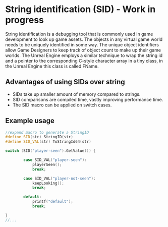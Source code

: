 # String identification (SID) - Work in progress 
String identification is a debugging tool that is commonly used in game development to look up game assets. The objects in any virtual game world needs to be uniquely identified in some way. The unique object identifiers allow Game Designers to keep track of object count to make up their game worlds. The Unreal Engine employs a similar technique  to wrap the string id and a pointer to the corresponding C-style character array in a tiny class, in the Unreal Engine this class is called FName.
## Advantages of using SIDs over string
* SIDs take up smaller amount of memory compared to strings.
* SID comparisons are compiled time, vastly improving performance time.  
* The SID macro can be applied on switch cases.


## Example usage

```cpp
//expand macro to generate a StringID
#define SID(str) StringID(str)
#define SID_VAL(str) ToStringId64(str)

switch (SID("player-seen").GetValue()) {

        case SID_VAL("player-seen"):
            playerSeen();
            break;

        case SID_VAL("player-not-seen"):
            keepLooking();
            break;

        default:
            printf("default");
            break;

}
//...
```
